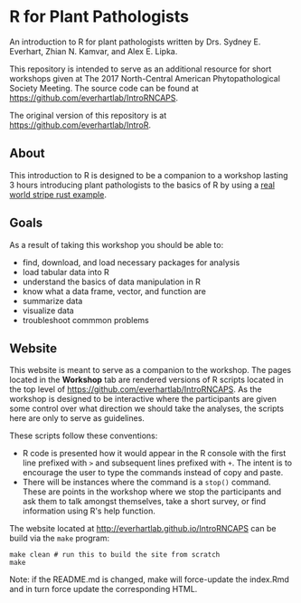 # R for Plant Pathologists
<!--
---
title: "R for Plant Pathologists"
---
-->


An introduction to R for plant pathologists written by Drs. Sydney E. Everhart,
Zhian N. Kamvar, and Alex E. Lipka.

This repository is intended to serve as an additional resource for short 
workshops given at The 2017 North-Central American
Phytopathological Society Meeting. The source code can be found at 
https://github.com/everhartlab/IntroRNCAPS.

The original version of this repository is at https://github.com/everhartlab/IntroR.

## About 

This introduction to R is designed to be a companion to a workshop lasting 3 
hours introducing plant pathologists to the basics of R by using a 
[real world stripe rust example]. 

## Goals

As a result of taking this workshop you should be able to:

 - find, download, and load necessary packages for analysis
 - load tabular data into R
 - understand the basics of data manipulation in R
 - know what a data frame, vector, and function are
 - summarize data
 - visualize data
 - troubleshoot commmon problems

[real world stripe rust example]: http://www.apsnet.org/edcenter/advanced/topics/EcologyAndEpidemiologyInR/DiseaseProgress/Pages/StripeRust.aspx "APS Education Center: Using the area under the disease progress curve to compare disease severity"

## Website

This website is meant to serve as a companion to the workshop. The pages located
in the **Workshop** tab are rendered versions of R scripts located in the top 
level of https://github.com/everhartlab/IntroRNCAPS. As the workshop is designed to
be interactive where the participants are given some control over what direction
we should take the analyses, the scripts here are only to serve as guidelines.

These scripts follow these conventions:

 - R code is presented how it would appear in the R console with the first line
   prefixed with `>` and subsequent lines prefixed with `+`. The intent is to
   encourage the user to type the commands instead of copy and paste.
 - There will be instances where the command is a `stop()` command. These are
   points in the workshop where we stop the participants and ask them to talk 
   amongst themselves, take a short survey, or find information using R's help
   function.



The website located at http://everhartlab.github.io/IntroRNCAPS can be build via the
`make` program:

```make
make clean # run this to build the site from scratch
make
```

Note: if the README.md is changed, make will force-update the index.Rmd and in
turn force update the corresponding HTML.
